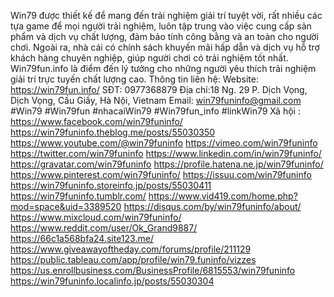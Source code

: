 Win79 được thiết kế để mang đến trải nghiệm giải trí tuyệt vời, rất nhiều các tựa game để mọi người trải nghiệm, luôn tập trung vào việc cung cấp sản phẩm và dịch vụ chất lượng, đảm bảo tính công bằng và an toàn cho người chơi. Ngoài ra, nhà cái có chính sách khuyến mãi hấp dẫn và dịch vụ hỗ trợ khách hàng chuyên nghiệp, giúp người chơi có trải nghiệm tốt nhất. Win79fun.info là điểm đến lý tưởng cho những người yêu thích trải nghiệm giải trí trực tuyến chất lượng cao.
Thông tin liên hệ:
Website: https://win79fun.info/
SĐT: 0977368879
Địa chỉ:18 Ng. 29 P. Dịch Vọng, Dịch Vọng, Cầu Giấy, Hà Nội, Vietnam
Email: win79funinfo@gmail.com
#Win79 #Win79fun #nhacaiWin79 #Win79fun_info #linkWin79
Xã hội : 
https://www.facebook.com/win79funinfo/
https://win79funinfo.theblog.me/posts/55030350
https://www.youtube.com/@win79funinfo
https://vimeo.com/win79funinfo
https://twitter.com/win79funinfo
https://www.linkedin.com/in/win79funinfo/
https://gravatar.com/win79funinfo
https://profile.hatena.ne.jp/win79funinfo/ 
https://www.pinterest.com/win79funinfo/
https://issuu.com/win79funinfo 
https://win79funinfo.storeinfo.jp/posts/55030411
https://win79funinfo.tumblr.com/
https://www.vid419.com/home.php?mod=space&uid=3389520 
https://disqus.com/by/win79funinfo/about/ 
https://www.mixcloud.com/win79funinfo/ 
https://www.reddit.com/user/Ok_Grand9887/
https://66c1a568bfa24.site123.me/
https://www.giveawayoftheday.com/forums/profile/211129
https://public.tableau.com/app/profile/win79.funinfo/vizzes
https://us.enrollbusiness.com/BusinessProfile/6815553/win79funinfo
https://win79funinfo.localinfo.jp/posts/55030304
